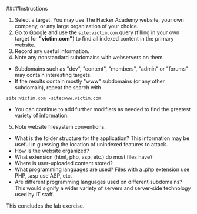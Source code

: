 ####Instructions

1. Select a target. You may use The Hacker Academy website, your own company, or any large organization of your choice.
2. Go to [Google](www.google.com) and use the `site:victim.com` query (filling in your own target for **"victim.com"**) to find all indexed content in the primary website.
3. Record any useful information.
4. Note any nonstandard subdomains with webservers on them.
  * Subdomains such as "dev", "content", "members", "admin" or "forums" may contain interesting targets.
  * If the results contain mostly "www" subdomains (or any other subdomain), repeat the search with
  ```
  site:victim.com -site:www.victim.com
  ```
  * You can continue to add further modifiers as needed to find the greatest variety of information.
5. Note website filesystem conventions.
  * What is the folder structure for the application? This information may be useful in guessing the location of unindexed features to attack.
  * How is the website organized?
  * What extension (html, php, asp, etc.) do most files have?
  * Where is user-uploaded content stored?
  * What programming languages are used? Files with a .php extension use PHP, .asp use ASP, etc.
  * Are different programming languages used on different subdomains? This would signify a wider variety of servers and server-side technology used by IT staff.

This concludes the lab exercise.
